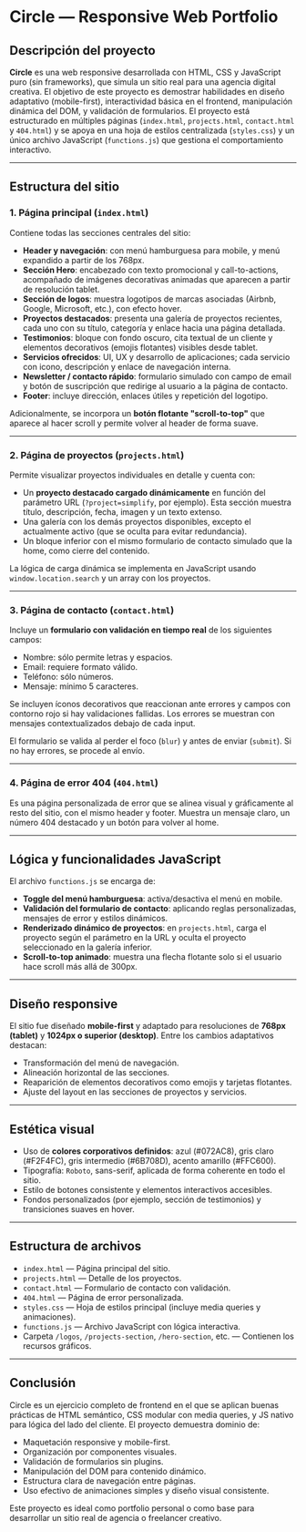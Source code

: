 # Circle — Responsive Web Portfolio

## Descripción del proyecto

**Circle** es una web responsive desarrollada con HTML, CSS y JavaScript puro (sin frameworks), que simula un sitio real para una agencia digital creativa. El objetivo de este proyecto es demostrar habilidades en diseño adaptativo (mobile-first), interactividad básica en el frontend, manipulación dinámica del DOM, y validación de formularios. El proyecto está estructurado en múltiples páginas (`index.html`, `projects.html`, `contact.html` y `404.html`) y se apoya en una hoja de estilos centralizada (`styles.css`) y un único archivo JavaScript (`functions.js`) que gestiona el comportamiento interactivo.

---

## Estructura del sitio

### 1. **Página principal (`index.html`)**

Contiene todas las secciones centrales del sitio:

- **Header y navegación**: con menú hamburguesa para mobile, y menú expandido a partir de los 768px.
- **Sección Hero**: encabezado con texto promocional y call-to-actions, acompañado de imágenes decorativas animadas que aparecen a partir de resolución tablet.
- **Sección de logos**: muestra logotipos de marcas asociadas (Airbnb, Google, Microsoft, etc.), con efecto hover.
- **Proyectos destacados**: presenta una galería de proyectos recientes, cada uno con su título, categoría y enlace hacia una página detallada.
- **Testimonios**: bloque con fondo oscuro, cita textual de un cliente y elementos decorativos (emojis flotantes) visibles desde tablet.
- **Servicios ofrecidos**: UI, UX y desarrollo de aplicaciones; cada servicio con icono, descripción y enlace de navegación interna.
- **Newsletter / contacto rápido**: formulario simulado con campo de email y botón de suscripción que redirige al usuario a la página de contacto.
- **Footer**: incluye dirección, enlaces útiles y repetición del logotipo.

Adicionalmente, se incorpora un **botón flotante "scroll-to-top"** que aparece al hacer scroll y permite volver al header de forma suave.

---

### 2. **Página de proyectos (`projects.html`)**

Permite visualizar proyectos individuales en detalle y cuenta con:

- Un **proyecto destacado cargado dinámicamente** en función del parámetro URL (`?project=simplify`, por ejemplo). Esta sección muestra título, descripción, fecha, imagen y un texto extenso.
- Una galería con los demás proyectos disponibles, excepto el actualmente activo (que se oculta para evitar redundancia).
- Un bloque inferior con el mismo formulario de contacto simulado que la home, como cierre del contenido.

La lógica de carga dinámica se implementa en JavaScript usando `window.location.search` y un array con los proyectos.

---

### 3. **Página de contacto (`contact.html`)**

Incluye un **formulario con validación en tiempo real** de los siguientes campos:

- Nombre: sólo permite letras y espacios.
- Email: requiere formato válido.
- Teléfono: sólo números.
- Mensaje: mínimo 5 caracteres.

Se incluyen íconos decorativos que reaccionan ante errores y campos con contorno rojo si hay validaciones fallidas. Los errores se muestran con mensajes contextualizados debajo de cada input.

El formulario se valida al perder el foco (`blur`) y antes de enviar (`submit`). Si no hay errores, se procede al envío.

---

### 4. **Página de error 404 (`404.html`)**

Es una página personalizada de error que se alinea visual y gráficamente al resto del sitio, con el mismo header y footer. Muestra un mensaje claro, un número 404 destacado y un botón para volver al home.

---

## Lógica y funcionalidades JavaScript

El archivo `functions.js` se encarga de:

- **Toggle del menú hamburguesa**: activa/desactiva el menú en mobile.
- **Validación del formulario de contacto**: aplicando reglas personalizadas, mensajes de error y estilos dinámicos.
- **Renderizado dinámico de proyectos**: en `projects.html`, carga el proyecto según el parámetro en la URL y oculta el proyecto seleccionado en la galería inferior.
- **Scroll-to-top animado**: muestra una flecha flotante solo si el usuario hace scroll más allá de 300px.

---

## Diseño responsive

El sitio fue diseñado **mobile-first** y adaptado para resoluciones de **768px (tablet)** y **1024px o superior (desktop)**. Entre los cambios adaptativos destacan:

- Transformación del menú de navegación.
- Alineación horizontal de las secciones.
- Reaparición de elementos decorativos como emojis y tarjetas flotantes.
- Ajuste del layout en las secciones de proyectos y servicios.

---

## Estética visual

- Uso de **colores corporativos definidos**: azul (#072AC8), gris claro (#F2F4FC), gris intermedio (#6B708D), acento amarillo (#FFC600).
- Tipografía: `Roboto`, sans-serif, aplicada de forma coherente en todo el sitio.
- Estilo de botones consistente y elementos interactivos accesibles.
- Fondos personalizados (por ejemplo, sección de testimonios) y transiciones suaves en hover.

---

## Estructura de archivos

- `index.html` — Página principal del sitio.
- `projects.html` — Detalle de los proyectos.
- `contact.html` — Formulario de contacto con validación.
- `404.html` — Página de error personalizada.
- `styles.css` — Hoja de estilos principal (incluye media queries y animaciones).
- `functions.js` — Archivo JavaScript con lógica interactiva.
- Carpeta `/logos`, `/projects-section`, `/hero-section`, etc. — Contienen los recursos gráficos.

---

## Conclusión

Circle es un ejercicio completo de frontend en el que se aplican buenas prácticas de HTML semántico, CSS modular con media queries, y JS nativo para lógica del lado del cliente. El proyecto demuestra dominio de:

- Maquetación responsive y mobile-first.
- Organización por componentes visuales.
- Validación de formularios sin plugins.
- Manipulación del DOM para contenido dinámico.
- Estructura clara de navegación entre páginas.
- Uso efectivo de animaciones simples y diseño visual consistente.

Este proyecto es ideal como portfolio personal o como base para desarrollar un sitio real de agencia o freelancer creativo.